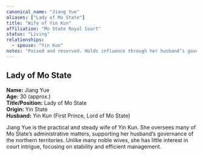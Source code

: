 ```yaml
---
canonical_name: "Jiang Yue"
aliases: ["Lady of Mo State"]
title: "Wife of Yin Kun"
affiliation: "Mo State Royal Court"
status: "Living"
relationships:
  - spouse: "Yin Kun"
notes: "Poised and reserved. Holds influence through her husband’s governorship. Politically neutral but observant."
---
```

## Lady of Mo State  
**Name:** Jiang Yue  
**Age:** 30 (approx.)  
**Title/Position:** Lady of Mo State  
**Origin:** Yin State  
**Husband:** Yin Kun (First Prince, Lord of Mo State)

Jiang Yue is the practical and steady wife of Yin Kun. She oversees many of Mo State’s administrative matters, supporting her husband’s governance of the northern territories. Unlike many noble wives, she has little interest in court intrigue, focusing on stability and efficient management.
